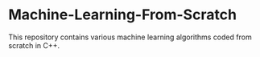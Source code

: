 # Machine-Learning-From-Scratch
This repository contains various machine learning algorithms coded from scratch in C++.
